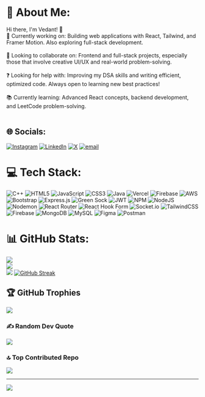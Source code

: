 # 💫 About Me:
Hi there, I'm Vedant! 👋<br>🚀 Currently working on: Building web applications with React, Tailwind, and Framer Motion. Also exploring full-stack development.<br><br>🤝 Looking to collaborate on: Frontend and full-stack projects, especially those that involve creative UI/UX and real-world problem-solving.<br><br>❓ Looking for help with: Improving my DSA skills and writing efficient, optimized code. Always open to learning new best practices!<br><br>📚 Currently learning: Advanced React concepts, backend development, and LeetCode problem-solving.<br><br>






## 🌐 Socials:
[![Instagram](https://img.shields.io/badge/Instagram-%23E4405F.svg?logo=Instagram&logoColor=white)](https://instagram.com/pvt__.ved) [![LinkedIn](https://img.shields.io/badge/LinkedIn-%230077B5.svg?logo=linkedin&logoColor=white)](https://linkedin.com/in/Vedant-Wedekar) [![X](https://img.shields.io/badge/X-black.svg?logo=X&logoColor=white)](https://x.com/Vedant-Wedekar) [![email](https://img.shields.io/badge/Email-D14836?logo=gmail&logoColor=white)](mailto:vedantwedekar@gmail.com) 















# 💻 Tech Stack:
![C++](https://img.shields.io/badge/c++-%2300599C.svg?style=for-the-badge&logo=c%2B%2B&logoColor=white) ![HTML5](https://img.shields.io/badge/html5-%23E34F26.svg?style=for-the-badge&logo=html5&logoColor=white) ![JavaScript](https://img.shields.io/badge/javascript-%23323330.svg?style=for-the-badge&logo=javascript&logoColor=%23F7DF1E) ![CSS3](https://img.shields.io/badge/css3-%231572B6.svg?style=for-the-badge&logo=css3&logoColor=white) ![Java](https://img.shields.io/badge/java-%23ED8B00.svg?style=for-the-badge&logo=openjdk&logoColor=white) ![Vercel](https://img.shields.io/badge/vercel-%23000000.svg?style=for-the-badge&logo=vercel&logoColor=white) ![Firebase](https://img.shields.io/badge/firebase-%23039BE5.svg?style=for-the-badge&logo=firebase) ![AWS](https://img.shields.io/badge/AWS-%23FF9900.svg?style=for-the-badge&logo=amazon-aws&logoColor=white) ![Bootstrap](https://img.shields.io/badge/bootstrap-%238511FA.svg?style=for-the-badge&logo=bootstrap&logoColor=white) ![Express.js](https://img.shields.io/badge/express.js-%23404d59.svg?style=for-the-badge&logo=express&logoColor=%2361DAFB) ![Green Sock](https://img.shields.io/badge/green%20sock-88CE02?style=for-the-badge&logo=greensock&logoColor=white) ![JWT](https://img.shields.io/badge/JWT-black?style=for-the-badge&logo=JSON%20web%20tokens) ![NPM](https://img.shields.io/badge/NPM-%23CB3837.svg?style=for-the-badge&logo=npm&logoColor=white) ![NodeJS](https://img.shields.io/badge/node.js-6DA55F?style=for-the-badge&logo=node.js&logoColor=white) ![Nodemon](https://img.shields.io/badge/NODEMON-%23323330.svg?style=for-the-badge&logo=nodemon&logoColor=%BBDEAD) ![React Router](https://img.shields.io/badge/React_Router-CA4245?style=for-the-badge&logo=react-router&logoColor=white) ![React Hook Form](https://img.shields.io/badge/React%20Hook%20Form-%23EC5990.svg?style=for-the-badge&logo=reacthookform&logoColor=white) ![Socket.io](https://img.shields.io/badge/Socket.io-black?style=for-the-badge&logo=socket.io&badgeColor=010101) ![TailwindCSS](https://img.shields.io/badge/tailwindcss-%2338B2AC.svg?style=for-the-badge&logo=tailwind-css&logoColor=white) ![Firebase](https://img.shields.io/badge/firebase-a08021?style=for-the-badge&logo=firebase&logoColor=ffcd34) ![MongoDB](https://img.shields.io/badge/MongoDB-%234ea94b.svg?style=for-the-badge&logo=mongodb&logoColor=white) ![MySQL](https://img.shields.io/badge/mysql-4479A1.svg?style=for-the-badge&logo=mysql&logoColor=white) ![Figma](https://img.shields.io/badge/figma-%23F24E1E.svg?style=for-the-badge&logo=figma&logoColor=white) ![Postman](https://img.shields.io/badge/Postman-FF6C37?style=for-the-badge&logo=postman&logoColor=white)
# 📊 GitHub Stats:
![](https://github-readme-stats.vercel.app/api?username=Vedant-Wedekar&theme=dark&hide_border=false&include_all_commits=true&count_private=true)<br/>
![](https://github-readme-streak-stats.herokuapp.com/?user=Vedant-Wedekar&theme=dark&hide_border=false)<br/>
![](https://github-readme-stats.vercel.app/api/top-langs/?username=Vedant-Wedekar&theme=dark&hide_border=false&include_all_commits=true&count_private=true&layout=compact)
<a href="https://git.io/streak-stats"><img src="https://github-readme-streak-stats.herokuapp.com?user=Vedant-Wedekar" alt="GitHub Streak" /></a>
## 🏆 GitHub Trophies
![](https://github-profile-trophy.vercel.app/?username=Vedant-Wedekar&theme=radical&no-frame=false&no-bg=false&margin-w=4)

### ✍️ Random Dev Quote
![](https://quotes-github-readme.vercel.app/api?type=horizontal&theme=radical)

### 🔝 Top Contributed Repo
![](https://github-contributor-stats.vercel.app/api?username=Vedant-Wedekar&limit=5&theme=dark&combine_all_yearly_contributions=true)

---
[![](https://visitcount.itsvg.in/api?id=Vedant-Wedekar&icon=0&color=0)](https://visitcount.itsvg.in)

<!-- Proudly created with GPRM ( https://gprm.itsvg.in ) -->
